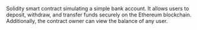 Solidity smart contract simulating a simple bank account. It allows users to deposit, withdraw, and transfer funds securely on the Ethereum blockchain. Additionally, the contract owner can view the balance of any user.
